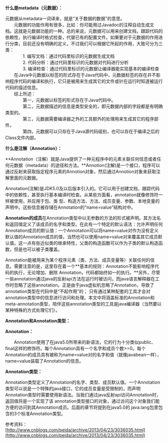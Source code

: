 **什么是metadata（元数据）：**

元数据从metadata一词译来，就是“关于数据的数据”的意思。  
　　元数据的功能作用有很多，比如：你可能用过Javadoc的注释自动生成文档。这就是元数据功能的一种。总的来说，元数据可以用来创建文档，跟踪代码的依赖性，执行编译时格式检查，代替已有的配置文件。如果要对于元数据的作用进行分类，目前还没有明确的定义，不过我们可以根据它所起的作用，大致可分为三类：  
　　　　1. 编写文档：通过代码里标识的元数据生成文档  
　　　　2. 代码分析：通过代码里标识的元数据对代码进行分析  
　　　　3. 编译检查：通过代码里标识的元数据让编译器能实现基本的编译检查  
　　在Java中元数据以标签的形式存在于Java代码中，元数据标签的存在并不影响程序代码的编译和执行，它只是被用来生成其它的文件或针在运行时知道被运行代码的描述信息。  
　　综上所述：  
　　　　第一，元数据以标签的形式存在于Java代码中。  
　　　　第二，元数据描述的信息是类型安全的，即元数据内部的字段都是有明确类型的。  
　　　　第三，元数据需要编译器之外的工具额外的处理用来生成其它的程序部件。  
　　　　第四，元数据可以只存在于Java源代码级别，也可以存在于编译之后的Class文件内部。

**什么是注解（Annotation）：**

**Annotation（注解）就是Java提供了一种元程序中的元素关联任何信息或者任何元数据（metadata）的途径和方法。**Annotion\(注解\)是一个接口，程序可以通过反射来获取指定程序元素的Annotion对象，然后通过Annotion对象来获取注解里面的元数据。

Annotation\(注解\)是JDK5.0及以后版本引入的。它可以用于创建文档，跟踪代码中的依赖性，甚至执行基本编译时检查。从某些方面看，annotation就像修饰符一样被使用，并应用于包、类 型、构造方法、方法、成员变量、参数、本地变量的声明中。这些信息被存储在Annotation的“name=value”结构对中。

**Annotation的成员**在Annotation类型中以无参数的方法的形式被声明。其方法名和返回值定义了该成员的名字和类型。在此有一个特定的默认语法：允许声明任何Annotation成员的默认值：一个Annotation可以将name=value对作为没有定义默认值的Annotation成员的值，当然也可以使用name=value对来覆盖其它成员默认值。这一点有些近似类的继承特性，父类的构造函数可以作为子类的默认构造函数，但是也可以被子类覆盖。

Annotation能被用来为某个程序元素（类、方法、成员变量等）关联任何的信息。需要注意的是，这里存在着一个**基本的规则：Annotation不能影响程序代码的执行，无论增加、删除 Annotation，代码都始终如一的执行。**另外，尽管一些annotation通过java的反射api方法在运行时被访问，而java语言解释器在工作时忽略了这些annotation。正是由于java虚拟机忽略了Annotation，导致了annotation类型在代码中是“不起作用”的； 只有通过某种配套的工具才会对annotation类型中的信息进行访问和处理。本文中将涵盖标准的Annotation和meta-annotation类型，陪伴这些annotation类型的工具是java编译器（当然要以某种特殊的方式处理它们）。

**Annotation和Annotation类型：**

**Annotation：**

　　Annotation使用了在java5.0所带来的新语法，它的行为十分类似public、final这样的修饰符。每个Annotation具有一个名字和成员个数&gt;=0。每个Annotation的成员具有被称为name=value对的名字和值（就像javabean一样），name=value装载了Annotation的信息。

**Annotation类型：**

Annotation类型定义了Annotation的名字、类型、成员默认值。一个Annotation类型可以说是一个特殊的java接口，它的成员变量是受限制的，而声明Annotation类型时需要使用新语法。当我们通过java反射api访问Annotation时，返回值将是一个实现了该 annotation类型接口的对象，通过访问这个对象我们能方便的访问到其Annotation成员。后面的章节将提到在java5.0的 java.lang包里包含的3个标准Annotation类型。

参考资料：[http://www.cnblogs.com/peida/archive/2013/04/23/3036035.html](http://www.cnblogs.com/peida/archive/2013/04/23/3036035.html)

